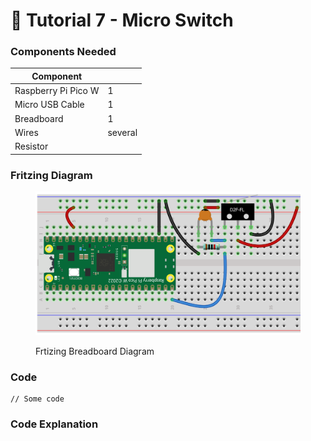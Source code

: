 # 🐰 Tutorial 7 - Micro Switch

### Components Needed

| Component           |         |
| ------------------- | ------- |
| Raspberry Pi Pico W | 1       |
| Micro USB Cable     | 1       |
| Breadboard          | 1       |
| Wires               | several |
| Resistor            |         |

### Fritzing Diagram



<figure><img src="../../../.gitbook/assets/Micro Switch (1).png" alt=""><figcaption><p>Frtizing Breadboard Diagram</p></figcaption></figure>



### Code

```
// Some code
```



### Code Explanation
